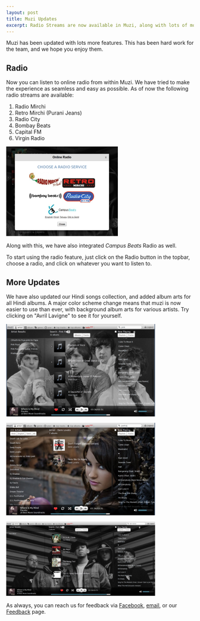 ```yaml
---
layout: post
title: Muzi Updates
excerpt: Radio Streams are now available in Muzi, along with lots of more visual candy. Muzi is now easier to navigate than ever, with even more songs.
---
```

Muzi has been updated with lots more features. This has been hard work for the team, and we hope you enjoy them.

## Radio

Now you can listen to online radio from within Muzi. We have tried to make the experience as seamless and easy as possible. As of now the following radio streams are available:

1. Radio Mirchi 
2. Retro Mirchi (Purani Jeans) 
3. Radio City 
4. Bombay Beats 
5. Capital FM 
6. Virgin Radio

![Muzi Radio Choosing Screen](/images/posts/muzi-radio.png)

Along with this, we have also integrated *Campus Beats* Radio as well.

To start using the radio feature, just click on the Radio button in the topbar, choose a radio, and click on whatever you want to listen to.

## More Updates 

We have also updated our Hindi songs collection, and added album arts for all Hindi albums. A major color scheme change means that muzi is now easier to use than ever, with background album arts for various artists. Try clicking on "Avril Lavigne" to see it for yourself.

![Pink Floyd](/images/posts/muzi-floyd.png)

![Demi Lovato](/images/posts/muzi-demi.png)

![Fort Minor](/images/posts/muzi-fm.png)

As always, you can reach us for feedback via [Facebook](https://facebook.com/SDSLabs), [email](mailto:contact@sdslabs.co.in), or our [Feedback](https://sdslabs.co.in/feedback) page.
